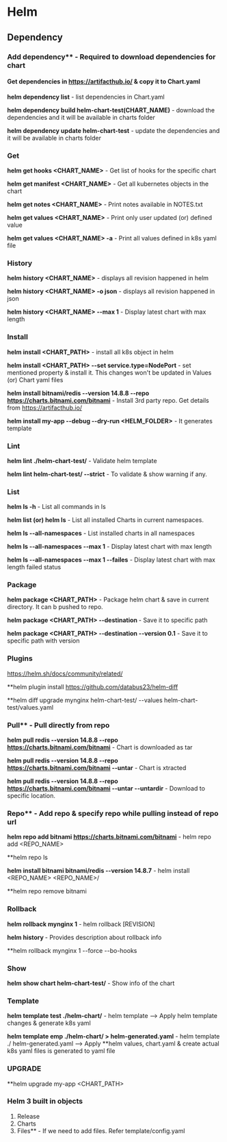 # Helm

## Dependency

### Add dependency** - Required to download dependencies for chart

#### Get dependencies in https://artifacthub.io/ & copy it to Chart.yaml

**helm dependency list** - list dependencies in Chart.yaml

**helm dependency build helm-chart-test(CHART_NAME)** - download the dependencies and it will be available in charts folder

**helm dependency update helm-chart-test** - update the dependencies and it will be available in charts folder

### Get

**helm get hooks <CHART_NAME>** - Get list of hooks for the specific chart 

**helm get manifest <CHART_NAME>** - Get all kubernetes objects in the chart

**helm get notes <CHART_NAME>** - Print notes available in NOTES.txt

**helm get values <CHART_NAME>** - Print only user updated (or) defined value

**helm get values <CHART_NAME> -a** - Print all values defined in k8s yaml file

### History 
**helm history <CHART_NAME>** - displays all revision happened in helm

**helm history <CHART_NAME> -o json** -  displays all revision happened in json

**helm history <CHART_NAME> --max 1** - Display latest chart with max length

### Install
**helm install <release> <CHART_PATH>** - install all k8s object in helm

**helm install <release> <CHART_PATH> --set service.type=NodePort** - set mentioned property & install it. This changes won't be updated in Values (or) Chart yaml files

**helm install bitnami/redis --version 14.8.8 --repo https://charts.bitnami.com/bitnami** - Install 3rd party repo. Get details from https://artifacthub.io/

**helm install my-app --debug --dry-run <HELM_FOLDER>** - It generates template

### Lint
**helm lint ./helm-chart-test/** - Validate helm template

**helm lint helm-chart-test/ --strict** - To validate & show warning if any.

### List
**helm ls -h** - List all commands in ls

**helm list (or) helm ls** - List all installed Charts in current namespaces.

**helm ls --all-namespaces** - List installed charts in all namespaces

**helm ls --all-namespaces --max 1** - Display latest chart with max length

**helm ls --all-namespaces --max 1 --failes** - Display latest chart with max length failed status

### Package
**helm package <CHART_PATH>** - Package helm chart & save in current directory. It can b pushed to repo.

**helm package <CHART_PATH> --destination <PATH>** - Save it to specific path

**helm package <CHART_PATH> --destination <PATH> --version 0.1** - Save it to specific path with version

### Plugins
https://helm.sh/docs/community/related/

**helm plugin install https://github.com/databus23/helm-diff

**helm diff upgrade mynginx helm-chart-test/ --values helm-chart-test/values.yaml

### Pull** - Pull directly from repo
**helm pull redis --version 14.8.8 --repo https://charts.bitnami.com/bitnami** - Chart is downloaded as tar

**helm pull redis --version 14.8.8 --repo https://charts.bitnami.com/bitnami --untar** - Chart is xtracted

**helm pull redis --version 14.8.8 --repo https://charts.bitnami.com/bitnami --untar --untardir** - Download to specific location.

### Repo** - Add repo & specify repo while pulling instead of repo url
**helm repo add bitnami https://charts.bitnami.com/bitnami** - helm repo add <REPO_NAME> <URL>

**helm repo ls

**helm install bitnami bitnami/redis --version 14.8.7** - helm install <REPO_NAME> <REPO_NAME>/<APP>

**helm repo remove bitnami

### Rollback
**helm rollback mynginx 1** - helm rollback <RELEASE> [REVISION]

**helm history <RELEASE>** - Provides description about rollback info

**helm rollback mynginx 1 --force --bo-hooks

### Show
**helm show chart helm-chart-test/** - Show info of the chart

### Template
**helm template test ./helm-chart/** - helm template <IN> <HCP> --> Apply helm template changes & generate k8s yaml

**helm template emp ./helm-chart/ > helm-generated.yaml** - helm template <IN> ./<HCP> helm-generated.yaml --> Apply 
**helm values, chart.yaml & create actual k8s yaml files is generated to yaml file

### UPGRADE
**helm upgrade my-app <CHART_PATH> 

### Helm 3 built in objects
1. Release
2. Charts
3. Files** - If we need to add files. Refer template/config.yaml
